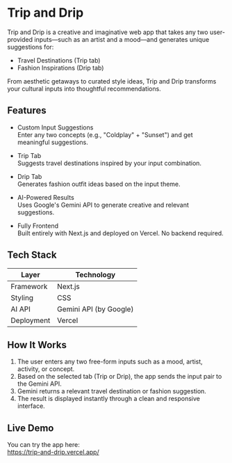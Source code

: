 # Trip and Drip

Trip and Drip is a creative and imaginative web app that takes any two user-provided inputs—such as an artist and a mood—and generates unique suggestions for:

- Travel Destinations (Trip tab)
- Fashion Inspirations (Drip tab)

From aesthetic getaways to curated style ideas, Trip and Drip transforms your cultural inputs into thoughtful recommendations.

## Features

- Custom Input Suggestions  
  Enter any two concepts (e.g., "Coldplay" + "Sunset") and get meaningful suggestions.

- Trip Tab  
  Suggests travel destinations inspired by your input combination.

- Drip Tab  
  Generates fashion outfit ideas based on the input theme.

- AI-Powered Results  
  Uses Google's Gemini API to generate creative and relevant suggestions.

- Fully Frontend  
  Built entirely with Next.js and deployed on Vercel. No backend required.

## Tech Stack

| Layer         | Technology                 |
|---------------|----------------------------|
| Framework     | Next.js                    |
| Styling       | CSS                        |
| AI API        | Gemini API (by Google)     |
| Deployment    | Vercel                     |

## How It Works

1. The user enters any two free-form inputs such as a mood, artist, activity, or concept.
2. Based on the selected tab (Trip or Drip), the app sends the input pair to the Gemini API.
3. Gemini returns a relevant travel destination or fashion suggestion.
4. The result is displayed instantly through a clean and responsive interface.

## Live Demo

You can try the app here:  
https://trip-and-drip.vercel.app/

